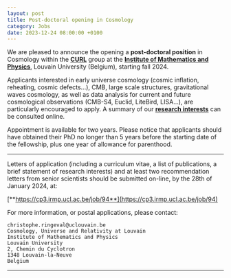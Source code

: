 ```yaml
---
layout: post
title: Post-doctoral opening in Cosmology
category: Jobs
date: 2023-12-24 08:00:00 +0100
---
```


We are pleased to announce the opening a **post-doctoral position** in
Cosmology within the [**CURL**](https://curl.group) group at the
[**Institute of Mathematics and
Physics**](https://uclouvain.be/en/research-institutes/irmp), Louvain
University (Belgium), starting fall 2024.

Applicants interested in early universe cosmology (cosmic inflation,
reheating, cosmic defects...), CMB, large scale structures, gravitational
waves cosmology, as well as data analysis for current and future
cosmological observations (CMB-S4, Euclid, LiteBird, LISA...), are
particularly encouraged to apply. A summary of our [**research
interests**](https://curl.group/publications.html) can be consulted
online.

Appointment is available for two years. Please notice that applicants
should have obtained their PhD no longer than 5 years before the
starting date of the fellowship, plus one year of allowance for
parenthood.

---

Letters of application (including a curriculum vitae, a list of
publications, a brief statement of research interests) and at least
two recommendation letters from senior scientists should be submitted
on-line, by the 28th of January 2024, at:

[**https://cp3.irmp.ucl.ac.be/job/94**](https://cp3.irmp.ucl.ac.be/job/94)


For more information, or postal applications, please contact:
```
christophe.ringeval@uclouvain.be
Cosmology, Universe and Relativity at Louvain
Institute of Mathematics and Physics
Louvain University
2, Chemin du Cyclotron
1348 Louvain-la-Neuve
Belgium
```

---




